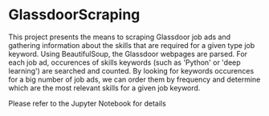 # GlassdoorScraping

This project presents the means to scraping Glassdoor job ads and gathering information about the skills that are required for a given type job keyword. Using BeautifulSoup, the Glassdoor webpages are parsed. For each job ad, occurences of skills keywords (such as 'Python' or 'deep learning') are searched and counted. By looking for keywords occurences for a big number of job ads, we can order them by frequency and determine which are the most relevant skills for a given job keyword.

Please refer to the Jupyter Notebook for details
